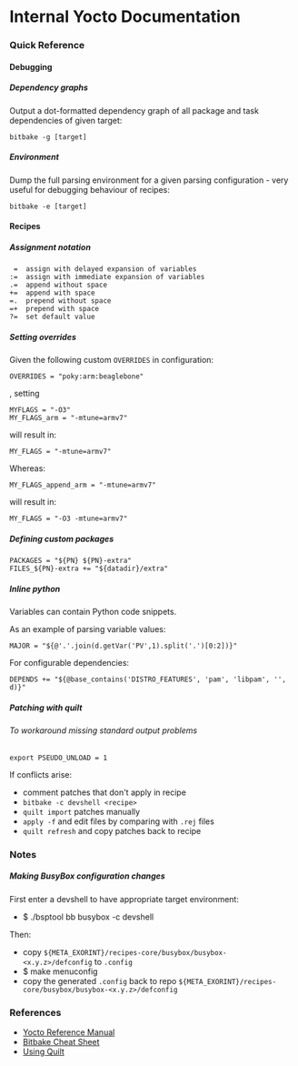 Internal Yocto Documentation
============================

### Quick Reference


#### Debugging

##### Dependency graphs

Output a dot-formatted dependency graph of all package and task dependencies of given target:

    bitbake -g [target]

##### Environment

Dump the full parsing environment for a given parsing configuration - very useful for debugging 
behaviour of recipes:

    bitbake -e [target]


#### Recipes

##### Assignment notation

     =  assign with delayed expansion of variables
    :=  assign with immediate expansion of variables
    .=  append without space
    +=  append with space
    =.  prepend without space
    =+  prepend with space
    ?=  set default value

##### Setting overrides

Given the following custom `OVERRIDES` in configuration:

    OVERRIDES = "poky:arm:beaglebone"

, setting

    MYFLAGS = "-O3"
    MY_FLAGS_arm = "-mtune=armv7" 

will result in:

    MY_FLAGS = "-mtune=armv7" 

Whereas:

    MY_FLAGS_append_arm = "-mtune=armv7" 

will result in:

    MY_FLAGS = "-O3 -mtune=armv7" 

##### Defining custom packages

    PACKAGES = "${PN} ${PN}-extra"
    FILES_${PN}-extra += "${datadir}/extra"

##### Inline python

Variables can contain Python code snippets. 

As an example of parsing variable values:

    MAJOR = "${@'.'.join(d.getVar('PV',1).split('.')[0:2])}"

For configurable dependencies:

    DEPENDS += "${@base_contains('DISTRO_FEATURES', 'pam', 'libpam', '', d)}"

##### Patching with quilt

###### To workaround missing standard output problems

    export PSEUDO_UNLOAD = 1

If conflicts arise:

  - comment patches that don't apply in recipe
  - `bitbake -c devshell <recipe>`
  - `quilt import` patches manually
  - `apply -f` and edit files by comparing with `.rej` files
  - `quilt refresh` and copy patches back to recipe


### Notes

##### Making BusyBox configuration changes

  First enter a devshell to have appropriate target environment:
  - $ ./bsptool bb busybox -c devshell

  Then: 
  - copy `${META_EXORINT}/recipes-core/busybox/busybox-<x.y.z>/defconfig` to `.config`
  - $ make menuconfig
  - copy the generated `.config` back to repo `${META_EXORINT}/recipes-core/busybox/busybox-<x.y.z>/defconfig`

### References

  * [Yocto Reference Manual](https://www.yoctoproject.org/docs/current/poky-ref-manual/poky-ref-manual.html)
  * [Bitbake Cheat Sheet](http://elinux.org/Bitbake_Cheat_Sheet)
  * [Using Quilt](https://wiki.debian.org/UsingQuilt)
